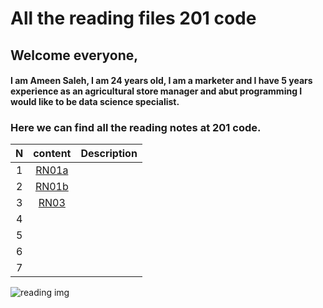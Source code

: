 # All the reading files 201 code

## Welcome everyone,
#### I am **Ameen Saleh**, I am 24 years old, I am a marketer and I have 5 years experience as an agricultural store manager and abut programming I would like to be data science specialist.
  
### Here we can find all the reading notes at 201 code.

   |N     |content                                                                                    |Description              |
   |:----:|:-----------------------------------------------------------------------------------------:|:-------------------------------:|
   |1     |[RN01a]()                     |                          |
   |2     |[RN01b](https://ameenbassamsaleh.github.io/RedingN201/class-02R01b)            |     |
   |3     |[RN03](https://ameenbassamsaleh.github.io/RedingN201/class-03)            |     |
   |4     |[]()            |     |
   |5     |[]()            |     |
   |6     |[]()            |     |
   |7     |[]()            |     |
  
  
![reading img](https://scontent.famm3-2.fna.fbcdn.net/v/t31.0-8/27173347_577362115934608_8884370881857924896_o.jpg?_nc_cat=106&amp;ccb=3&amp;_nc_sid=19026a&amp;_nc_eui2=AeEd2RYgTb1GXFI-z8gcK5EH6g_HZrPjoKTqD8dms-OgpP_tMzlrFD8AcGjBWz2xHrGus-Mgcr_lixewTs5G_dfd&amp;_nc_ohc=AikVHDD2_pcAX_MV10r&amp;_nc_oc=AQlmwyqjnk_9NnoF64JECbdD_txFuat4dB9QmRczQWAv_LkkTwqq4Ce7Af6daS8DjpM&amp;_nc_ht=scontent.famm3-2.fna&amp;oh=221023e521e44c3f049891d2c4212bd0&amp;oe=6067B35E)

